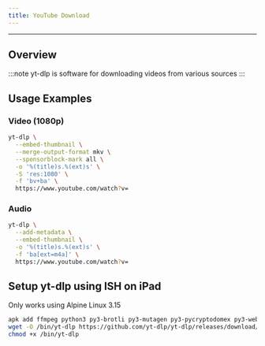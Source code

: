 ```yaml
---
title: YouTube Download
---
```


______________________________________________________________________

## Overview

:::note
yt-dlp is software for downloading videos from various sources
:::

## Usage Examples

### Video (1080p)

```bash
yt-dlp \
  --embed-thumbnail \
  --merge-output-format mkv \
  --sponsorblock-mark all \
  -o '%(title)s.%(ext)s' \
  -S 'res:1080' \
  -f 'bv+ba' \
  https://www.youtube.com/watch?v=
```

### Audio

```bash
yt-dlp \
  --add-metadata \
  --embed-thumbnail \
  -o '%(title)s.%(ext)s' \
  -f 'ba[ext=m4a]' \
  https://www.youtube.com/watch?v=
```

## Setup yt-dlp using ISH on iPad

Only works using Alpine Linux 3.15

```bash
apk add ffmpeg python3 py3-brotli py3-mutagen py3-pycryptodomex py3-websockets && \
wget -O /bin/yt-dlp https://github.com/yt-dlp/yt-dlp/releases/download/2023.07.06/yt-dlp && \
chmod +x /bin/yt-dlp
```

